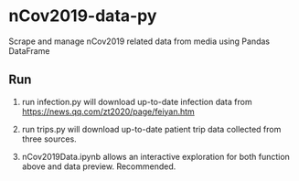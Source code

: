 # nCov2019-data-py
Scrape and manage nCov2019 related data from media using Pandas DataFrame

## Run

1. run infection.py will download up-to-date infection data from https://news.qq.com/zt2020/page/feiyan.htm

2. run trips.py will download up-to-date patient trip data collected from three sources.

3. nCov2019Data.ipynb allows an interactive exploration for both function above and data preview. Recommended.

